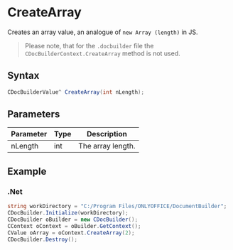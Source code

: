 # CreateArray

Creates an array value, an analogue of `new Array (length)` in JS.

> Please note, that for the `.docbuilder` file the `CDocBuilderContext.CreateArray` method is not used.

## Syntax

```cs
CDocBuilderValue^ CreateArray(int nLength);
```

## Parameters

| Parameter | Type | Description       |
| --------- | ---- | ----------------- |
| nLength   | int  | The array length. |

## Example

### .Net

```cs
string workDirectory = "C:/Program Files/ONLYOFFICE/DocumentBuilder";
CDocBuilder.Initialize(workDirectory);
CDocBuilder oBuilder = new CDocBuilder();
CContext oContext = oBuilder.GetContext();
CValue oArray = oContext.CreateArray(2);
CDocBuilder.Destroy();
```
